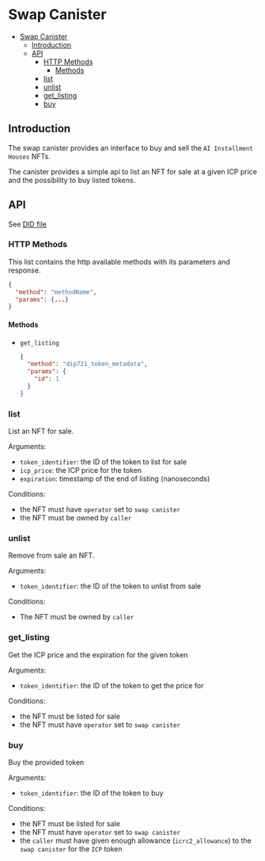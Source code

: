 # Swap Canister

- [Swap Canister](#swap-canister)
  - [Introduction](#introduction)
  - [API](#api)
    - [HTTP Methods](#http-methods)
      - [Methods](#methods)
    - [list](#list)
    - [unlist](#unlist)
    - [get\_listing](#get_listing)
    - [buy](#buy)

## Introduction

The swap canister provides an interface to buy and sell the `AI Installment Houses` NFTs.

The canister provides a simple api to list an NFT for sale at a given ICP price and the possibility to buy listed tokens.

## API

See [DID file](../../src/swap/swap.did)

### HTTP Methods

This list contains the http available methods with its parameters and response.

```json
{
  "method": "methodName",
  "params": {...}
}
```

#### Methods

- `get_listing`

    ```json
    {
      "method": "dip721_token_metadata",
      "params": {
        "id": 1
      }
    }
    ```

### list

List an NFT for sale.

Arguments:

- `token_identifier`: the ID of the token to list for sale
- `icp_price`: the ICP price for the token
- `expiration`: timestamp of the end of listing (nanoseconds)

Conditions:

- the NFT must have `operator` set to `swap canister`
- the NFT must be owned by `caller`

### unlist

Remove from sale an NFT.

Arguments:

- `token_identifier`: the ID of the token to unlist from sale

Conditions:

- The NFT must be owned by `caller`

### get_listing

Get the ICP price and the expiration for the given token

Arguments:

- `token_identifier`: the ID of the token to get the price for

Conditions:

- the NFT must be listed for sale
- the NFT must have `operator` set to `swap canister`

### buy

Buy the provided token

Arguments:

- `token_identifier`: the ID of the token to buy

Conditions:

- the NFT must be listed for sale
- the NFT must have `operator` set to `swap canister`
- the `caller` must have given enough allowance (`icrc2_allowance`) to the `swap canister` for the `ICP` token
